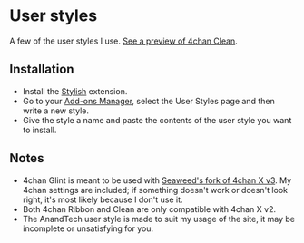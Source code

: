 # User styles
A few of the user styles I use. [See a preview of 4chan Clean](http://hdni.github.io/rice/assets/4chan_clean.png).

## Installation
* Install the [Stylish](https://addons.mozilla.org/en-US/firefox/addon/stylish/) extension.
* Go to your [Add-ons Manager](about:addons), select the User Styles page and then write a new style.
* Give the style a name and paste the contents of the user style you want to install.

## Notes
* 4chan Glint is meant to be used with [Seaweed's fork of 4chan X v3](https://github.com/seaweedchan/4chan-x). My 4chan settings are included; if something doesn't work or doesn't look right, it's most likely because I don't use it.
* Both 4chan Ribbon and Clean are only compatible with 4chan X v2.
* The AnandTech user style is made to suit my usage of the site, it may be incomplete or unsatisfying for you.
